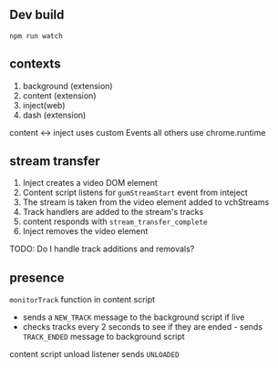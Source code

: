 

## Dev build
`npm run watch`

## contexts
1. background (extension)
2. content (extension)
3. inject(web)
4. dash (extension)

content <-> inject uses custom Events
all others use chrome.runtime

## stream transfer
1. Inject creates a video DOM element
2. Content script listens for `gumStreamStart` event from inteject
3. The stream is taken from the video element added to vchStreams
4. Track handlers are added to the stream's tracks
5. content responds with `stream_transfer_complete`
6. Inject removes the video element

TODO: Do I handle track additions and removals?

## presence

`monitorTrack` function in content script
* sends a `NEW_TRACK` message to the background script if live
* checks tracks every 2 seconds to see if they are ended - sends `TRACK_ENDED` message to background script

content script unload listener sends `UNLOADED`


